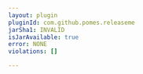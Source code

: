 ```yaml
---
layout: plugin
pluginId: com.github.pomes.releaseme
jarSha1: INVALID
isJarAvailable: true
error: NONE
violations: []

---
```

